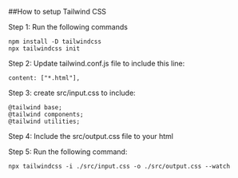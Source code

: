 ##How to setup Tailwind CSS

Step 1: Run the following commands

```
npm install -D tailwindcss
npx tailwindcss init
```


Step 2: Update tailwind.conf.js file to include this line:
```
content: ["*.html"],
```

Step 3: create src/input.css to include:
```
@tailwind base;
@tailwind components;
@tailwind utilities;
```

Step 4: Include the src/output.css file to your html


Step 5: Run the following command:
```
npx tailwindcss -i ./src/input.css -o ./src/output.css --watch
```